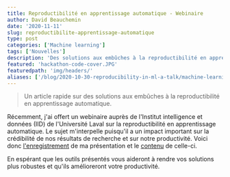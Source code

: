 ```yaml
---
title: Reproductibilité en apprentissage automatique - Webinaire
author: David Beauchemin
date: '2020-11-11'
slug: reproductibilite-apprentissage-automatique
type: post
categories: ['Machine learning']
tags: ['Nouvelles']
description: 'Des solutions aux embûches à la reproductibilité en apprentissage automatique'
featured: 'hackathon-code-cover.JPG'
featuredpath: 'img/headers/'
aliases: ['/blog/2020-10-30-reproducibility-in-ml-a-talk/machine-learning/']
---
```


> Un article rapide sur des solutions aux embûches à la reproductibilité en apprentissage automatique.

Récemment, j'ai offert un webinaire auprès de l'Institut intelligence et données (IID) de l'Université Laval sur la reproductibilité en apprentissage automatique. Le sujet m'interpelle puisqu'il a un impact important sur la crédibilité de nos résultats de recherche et sur notre productivité. Voici donc [l'enregistrement](https://www.youtube.com/watch?v=Fw_lRiTrmnk&feature=youtu.be) de ma présentation et le [contenu](https://davebulaval.github.io/reproductibilite-en-apprentissage-automatique/) de celle-ci.

En espérant que les outils présentés vous aideront à rendre vos solutions plus robustes et qu'ils amélioreront votre productivité.
